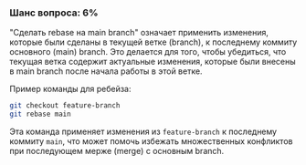 ### Шанс вопроса: 6%

"Сделать rebase на main branch" означает применить изменения, которые были сделаны в текущей ветке (branch), к последнему коммиту основного (main) branch. Это делается для того, чтобы убедиться, что текущая ветка содержит актуальные изменения, которые были внесены в main branch после начала работы в этой ветке.

Пример команды для ребейза:
```bash
git checkout feature-branch
git rebase main
```
Эта команда применяет изменения из `feature-branch` к последнему коммиту `main`, что может помочь избежать множественных конфликтов при последующем мерже (merge) с основным branch.